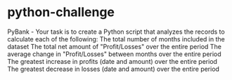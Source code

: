 # python-challenge

PyBank - Your task is to create a Python script that analyzes the records to calculate each of the following:
The total number of months included in the dataset
The total net amount of "Profit/Losses" over the entire period
The average change in "Profit/Losses" between months over the entire period
The greatest increase in profits (date and amount) over the entire period
The greatest decrease in losses (date and amount) over the entire period

